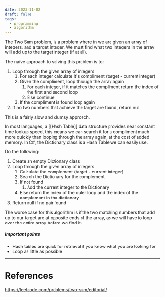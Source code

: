 ```yaml
---
date: 2023-11-02
draft: false
tags:
  - programming
  - algorithm
---
```

The Two Sum problem, is a problem where in we are given an array of integers, and a target integer. We must find what two integers in the array will add up to the target integer (if at all).

The naïve approach to solving this problem is to:
1. Loop through the given array of integers
	1. For each integer calculate it's compliment (target - current integer)
	2. Given the compliment, loop through the array again
		1. For each integer, if it matches the compliment return the index of the first and second loop
		2. Else continue
	3. If the compliment is found loop again
2. If no two numbers that achieve the target are found, return null

This is a fairly slow and clumsy approach. 

In most languages, a [[Hash Table]] data structure provides near constant time lookup speed, this means we can search it for a compliment much more quickly than looping through the array again, at the cost of added memory. In C#, the Dictionary class is a Hash Table we can easily use.

Do the following:
1. Create an empty Dictionary class  
2. Loop through the given array of integers
	1. Calculate the complement (target - current integer)
	2. Search the Dictionary for the complement
	3. If not found
		1. Add the current integer to the Dictionary
	4. Else return the index of the outer loop and the index of the complement in the dictionary
3. Return null if no pair found

The worse case for this algorithm is if the two matching numbers that add up to our target are at opposite ends of the array, as we will have to loop over the entire array before we find it.

##### Important points

- Hash tables are quick for retrieval if you know what you are looking for
- Loop as little as possible

---
# References

https://leetcode.com/problems/two-sum/editorial/